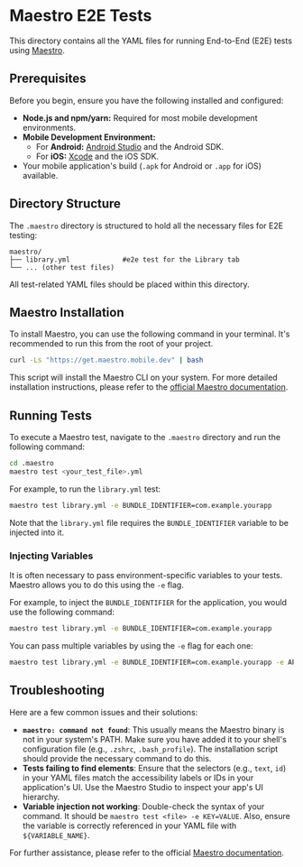 # Maestro E2E Tests

This directory contains all the YAML files for running End-to-End (E2E) tests using [Maestro](https://maestro.mobile.dev/).

## Prerequisites

Before you begin, ensure you have the following installed and configured:

- **Node.js and npm/yarn:** Required for most mobile development environments.
- **Mobile Development Environment:**
  - For **Android:** [Android Studio](https://developer.android.com/studio) and the Android SDK.
  - For **iOS:** [Xcode](https://developer.apple.com/xcode/) and the iOS SDK.
- Your mobile application's build (`.apk` for Android or `.app` for iOS) available.

## Directory Structure

The `.maestro` directory is structured to hold all the necessary files for E2E testing:

```
maestro/
├── library.yml             #e2e test for the Library tab
└── ... (other test files)
```

All test-related YAML files should be placed within this directory.

## Maestro Installation

To install Maestro, you can use the following command in your terminal. It's recommended to run this from the root of your project.

```bash
curl -Ls "https://get.maestro.mobile.dev" | bash
```

This script will install the Maestro CLI on your system. For more detailed installation instructions, please refer to the [official Maestro documentation](https://maestro.mobile.dev/getting-started/installing-maestro).

## Running Tests

To execute a Maestro test, navigate to the `.maestro` directory and run the following command:

```bash
cd .maestro
maestro test <your_test_file>.yml
```

For example, to run the `library.yml` test:

```bash
maestro test library.yml -e BUNDLE_IDENTIFIER=com.example.yourapp
```

Note that the `library.yml` file requires the `BUNDLE_IDENTIFIER` variable to be injected into it.

### Injecting Variables

It is often necessary to pass environment-specific variables to your tests. Maestro allows you to do this using the `-e` flag.

For example, to inject the `BUNDLE_IDENTIFIER` for the application, you would use the following command:

```bash
maestro test library.yml -e BUNDLE_IDENTIFIER=com.example.yourapp
```

You can pass multiple variables by using the `-e` flag for each one:

```bash
maestro test library.yml -e BUNDLE_IDENTIFIER=com.example.yourapp -e API_URL=https://dev.api.example.com
```

## Troubleshooting

Here are a few common issues and their solutions:

- **`maestro: command not found`**: This usually means the Maestro binary is not in your system's PATH. Make sure you have added it to your shell's configuration file (e.g., `.zshrc`, `.bash_profile`). The installation script should provide the necessary command to do this.
- **Tests failing to find elements**: Ensure that the selectors (e.g., `text`, `id`) in your YAML files match the accessibility labels or IDs in your application's UI. Use the Maestro Studio to inspect your app's UI hierarchy.
- **Variable injection not working**: Double-check the syntax of your command. It should be `maestro test <file> -e KEY=VALUE`. Also, ensure the variable is correctly referenced in your YAML file with `${VARIABLE_NAME}`.

For further assistance, please refer to the official [Maestro documentation](https://maestro.mobile.dev/troubleshooting).
